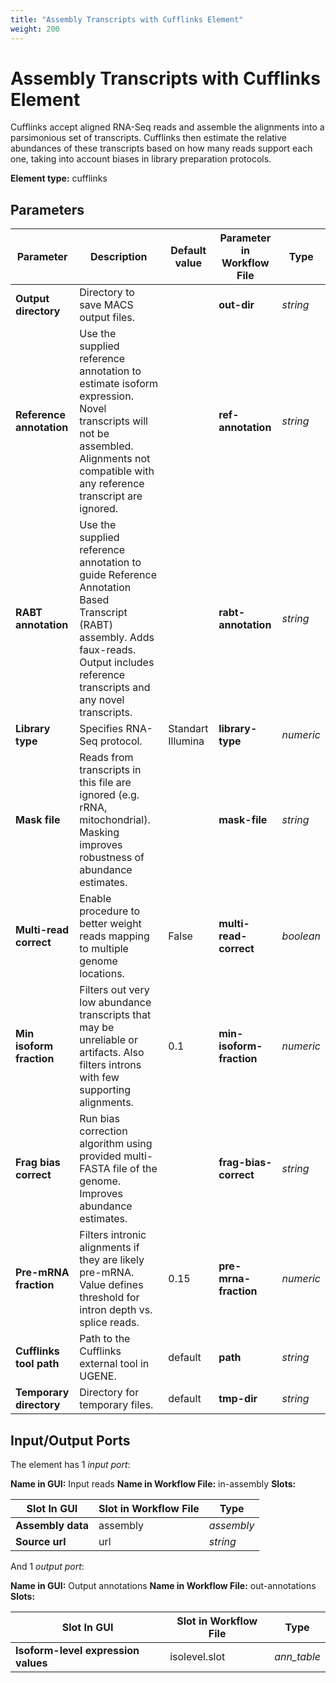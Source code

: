 ```yaml
---
title: "Assembly Transcripts with Cufflinks Element"
weight: 200
---
```


# Assembly Transcripts with Cufflinks Element

Cufflinks accept aligned RNA-Seq reads and assemble the alignments into a parsimonious set of transcripts. Cufflinks
then estimate the relative abundances of these transcripts based on how many reads support each one, taking into account
biases in library preparation protocols.

**Element type:** cufflinks

## Parameters

| Parameter                | Description                                                                                                                                                                             | Default value     | Parameter in Workflow File | Type      |
|--------------------------|-----------------------------------------------------------------------------------------------------------------------------------------------------------------------------------------|-------------------|----------------------------|-----------|
| **Output directory**     | Directory to save MACS output files.                                                                                                                                                    |                   | **out-dir**                | _string_  |
| **Reference annotation** | Use the supplied reference annotation to estimate isoform expression. Novel transcripts will not be assembled. Alignments not compatible with any reference transcript are ignored.     |                   | **ref-annotation**         | _string_  |
| **RABT annotation**      | Use the supplied reference annotation to guide Reference Annotation Based Transcript (RABT) assembly. Adds faux-reads. Output includes reference transcripts and any novel transcripts. |                   | **rabt-annotation**        | _string_  |
| **Library type**         | Specifies RNA-Seq protocol.                                                                                                                                                             | Standart Illumina | **library-type**           | _numeric_ |
| **Mask file**            | Reads from transcripts in this file are ignored (e.g. rRNA, mitochondrial). Masking improves robustness of abundance estimates.                                                         |                   | **mask-file**              | _string_  |
| **Multi-read correct**   | Enable procedure to better weight reads mapping to multiple genome locations.                                                                                                           | False             | **multi-read-correct**     | _boolean_ |
| **Min isoform fraction** | Filters out very low abundance transcripts that may be unreliable or artifacts. Also filters introns with few supporting alignments.                                                    | 0.1               | **min-isoform-fraction**   | _numeric_ |
| **Frag bias correct**    | Run bias correction algorithm using provided multi-FASTA file of the genome. Improves abundance estimates.                                                                              |                   | **frag-bias-correct**      | _string_  |
| **Pre-mRNA fraction**    | Filters intronic alignments if they are likely pre-mRNA. Value defines threshold for intron depth vs. splice reads.                                                                     | 0.15              | **pre-mrna-fraction**      | _numeric_ |
| **Cufflinks tool path**  | Path to the Cufflinks external tool in UGENE.                                                                                                                                           | default           | **path**                   | _string_  |
| **Temporary directory**  | Directory for temporary files.                                                                                                                                                          | default           | **tmp-dir**                | _string_  |

## Input/Output Ports

The element has 1 _input port_:

**Name in GUI:** Input reads
**Name in Workflow File:** in-assembly
**Slots:**

| Slot In GUI       | Slot in Workflow File | Type       |
|-------------------|-----------------------|------------|
| **Assembly data** | assembly              | _assembly_ |
| **Source url**    | url                   | _string_   |

And 1 _output port_:

**Name in GUI:** Output annotations
**Name in Workflow File:** out-annotations
**Slots:**

| Slot In GUI                         | Slot in Workflow File | Type        |
|-------------------------------------|-----------------------|-------------|
| **Isoform-level expression values** | isolevel.slot         | _ann_table_ |
